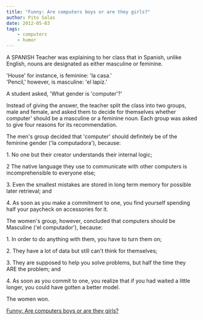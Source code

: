 ```yaml
---
title: "Funny: Are computers boys or are they girls?"
author: Pito Salas
date: 2012-05-03
tags:
    - computers
    - humor
---
```




A SPANISH Teacher was explaining to her class that in Spanish, unlike English,
nouns are designated as either masculine or feminine.

'House' for instance, is feminine: 'la casa.'  
'Pencil,' however, is masculine: 'el lapiz.'

A student asked, 'What gender is 'computer'?'

Instead of giving the answer, the teacher split the class into two groups,
male and female, and asked them to decide for themselves whether computer'
should be a masculine or a feminine noun. Each group was asked to give four
reasons for its recommendation.

The men's group decided that 'computer' should definitely be of the feminine
gender ('la computadora'), because:

1\. No one but their creator understands their internal logic;

2 The native language they use to communicate with other computers is
incomprehensible to everyone else;

3\. Even the smallest mistakes are stored in long term memory for possible
later retrieval; and

4\. As soon as you make a commitment to one, you find yourself spending half
your paycheck on accessories for it.

The women's group, however, concluded that computers should be Masculine ('el
computador'), because:

1\. In order to do anything with them, you have to turn them on;

2\. They have a lot of data but still can't think for themselves;

3\. They are supposed to help you solve problems, but half the time they ARE
the problem; and

4\. As soon as you commit to one, you realize that if you had waited a little
longer, you could have gotten a better model.

The women won.


[Funny: Are computers boys or are they girls?](None)
